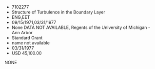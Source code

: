 * 7102277
* Structure of Turbulence in the Boundary Layer
* ENG,EET
* 09/15/1971,03/31/1977
* None   DATA NOT AVAILABLE, Regents of the University of Michigan - Ann Arbor
* Standard Grant
*   name not available
* 03/31/1977
* USD 45,100.00

NONE